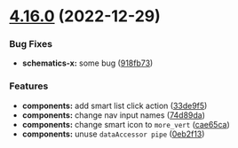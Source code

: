 # [4.16.0](https://github.com/nontangent/ng-atomic/compare/v4.15.0...v4.16.0) (2022-12-29)


### Bug Fixes

* **schematics-x:** some bug ([918fb73](https://github.com/nontangent/ng-atomic/commit/918fb730ee9c787a5596b6ed6ce5101ad190ba4f))


### Features

* **components:** add smart list click action ([33de9f5](https://github.com/nontangent/ng-atomic/commit/33de9f5ab65d397408ac77a4ab363be8e0d44b76))
* **components:** change nav input names ([74d89da](https://github.com/nontangent/ng-atomic/commit/74d89da6974a6cf31d3027ab47bdac415d32ca06))
* **components:** change smart icon to `more_vert` ([cae65ca](https://github.com/nontangent/ng-atomic/commit/cae65ca9098624ede72b0c55926b025679bf10c1))
* **components:** unuse `dataAccessor pipe` ([0eb2f13](https://github.com/nontangent/ng-atomic/commit/0eb2f1352dcd356bee00ebe8d213d8f60c764e96))
